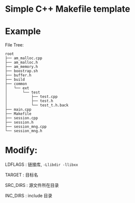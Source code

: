 # Simple C++ Makefile template

# Example

File Tree:

```
root
├── am_malloc.cpp
├── am_malloc.h
├── am_memory.h
├── boostrap.sh
├── buffer.h
├── build
├── common
│   └── ext
│       └── test
│           ├── test.cpp
│           ├── test.h
│           └── test_t.h.back
├── main.cpp
├── Makefile
├── session.cpp
├── session.h
├── session_mng.cpp
└── session_mng.h

```

# Modify:

LDFLAGS : 链接库, `-Llibdir -llibxx`

TARGET : 目标名

SRC_DIRS : 源文件所在目录

INC_DIRS : include 目录


